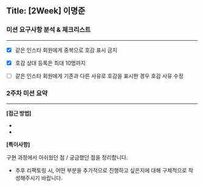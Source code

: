 ## Title: [2Week] 이명준

### 미션 요구사항 분석 & 체크리스트

---
- [x] 같은 인스타 회원에게 중복으로 호감 표시 금지
- [x] 호감 상대 등록은 최대 10명까지
- [ ] 같은 인스타 회원에게 기존과 다른 사유로 호감을 표시한 경우 호감 사유 수정



### 2주차 미션 요약

---

**[접근 방법]**

- 
- 



**[특이사항]**

구현 과정에서 아쉬웠던 점 / 궁금했던 점을 정리합니다.

- 추후 리팩토링 시, 어떤 부분을 추가적으로 진행하고 싶은지에 대해 구체적으로 작성해주시기 바랍니다.
